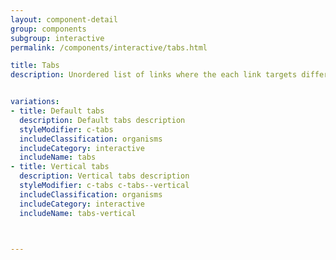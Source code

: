 ```yaml
---
layout: component-detail
group: components
subgroup: interactive
permalink: /components/interactive/tabs.html

title: Tabs
description: Unordered list of links where the each link targets different information


variations:
- title: Default tabs
  description: Default tabs description
  styleModifier: c-tabs
  includeClassification: organisms
  includeCategory: interactive
  includeName: tabs
- title: Vertical tabs
  description: Vertical tabs description
  styleModifier: c-tabs c-tabs--vertical
  includeClassification: organisms
  includeCategory: interactive
  includeName: tabs-vertical



---
```


